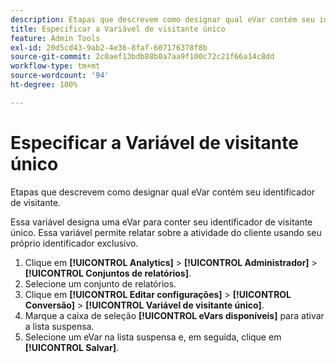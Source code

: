 ```yaml
---
description: Etapas que descrevem como designar qual eVar contém seu identificador de visitante.
title: Especificar a Variável de visitante único
feature: Admin Tools
exl-id: 20d5cd43-9ab2-4e36-8faf-607176378f8b
source-git-commit: 2c0aef13bdb88b0a7aa9f100c72c21f66a14c8dd
workflow-type: tm+mt
source-wordcount: '94'
ht-degree: 100%

---
```


# Especificar a Variável de visitante único

Etapas que descrevem como designar qual eVar contém seu identificador de visitante.

Essa variável designa uma eVar para conter seu identificador de visitante único. Essa variável permite relatar sobre a atividade do cliente usando seu próprio identificador exclusivo.

1. Clique em **[!UICONTROL Analytics]** > **[!UICONTROL Administrador]** > **[!UICONTROL Conjuntos de relatórios]**.
1. Selecione um conjunto de relatórios.
1. Clique em **[!UICONTROL Editar configurações]** > **[!UICONTROL Conversão]** > **[!UICONTROL Variável de visitante único]**.
1. Marque a caixa de seleção **[!UICONTROL eVars disponíveis]** para ativar a lista suspensa.
1. Selecione um eVar na lista suspensa e, em seguida, clique em **[!UICONTROL Salvar]**.
